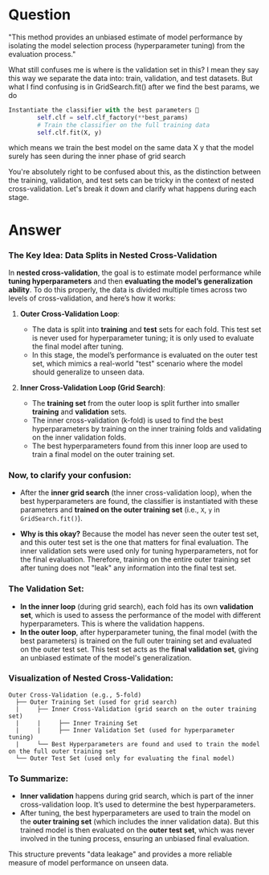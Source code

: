 # Question
"This method provides an unbiased estimate of model performance by isolating the model selection process (hyperparameter tuning) from the evaluation process."

What still confuses me is where is the validation set in this?
I mean they say this way we separate the data into: train, validation, and test datasets.
But what I find confusing is in GridSearch.fit() after we find the best params, we do

```py
Instantiate the classifier with the best parameters 💪
        self.clf = self.clf_factory(**best_params)
        # Train the classifier on the full training data
        self.clf.fit(X, y)
```

which means we train the best model on the same data X y that the model surely has seen during the inner phase of grid search

You're absolutely right to be confused about this, as the distinction between the training, validation, and test sets can be tricky in the context of nested cross-validation. Let's break it down and clarify what happens during each stage.

# Answer

### The Key Idea: Data Splits in Nested Cross-Validation
In **nested cross-validation**, the goal is to estimate model performance while **tuning hyperparameters** and then **evaluating the model’s generalization ability**. To do this properly, the data is divided multiple times across two levels of cross-validation, and here’s how it works:

1. **Outer Cross-Validation Loop**:
   - The data is split into **training** and **test** sets for each fold. This test set is never used for hyperparameter tuning; it is only used to evaluate the final model after tuning.
   - In this stage, the model’s performance is evaluated on the outer test set, which mimics a real-world "test" scenario where the model should generalize to unseen data.

2. **Inner Cross-Validation Loop (Grid Search)**:
   - The **training set** from the outer loop is split further into smaller **training** and **validation** sets.
   - The inner cross-validation (k-fold) is used to find the best hyperparameters by training on the inner training folds and validating on the inner validation folds.
   - The best hyperparameters found from this inner loop are used to train a final model on the outer training set.

### Now, to clarify your confusion:

- After the **inner grid search** (the inner cross-validation loop), when the best hyperparameters are found, the classifier is instantiated with these parameters and **trained on the outer training set** (i.e., `X`, `y` in `GridSearch.fit()`).
  
- **Why is this okay?** Because the model has never seen the outer test set, and this outer test set is the one that matters for final evaluation. The inner validation sets were used only for tuning hyperparameters, not for the final evaluation. Therefore, training on the entire outer training set after tuning does not "leak" any information into the final test set.

### The Validation Set:
- **In the inner loop** (during grid search), each fold has its own **validation set**, which is used to assess the performance of the model with different hyperparameters. This is where the validation happens.
- **In the outer loop**, after hyperparameter tuning, the final model (with the best parameters) is trained on the full outer training set and evaluated on the outer test set. This test set acts as the **final validation set**, giving an unbiased estimate of the model's generalization.

### Visualization of Nested Cross-Validation:

```
Outer Cross-Validation (e.g., 5-fold)
  ├── Outer Training Set (used for grid search)
  |     ├── Inner Cross-Validation (grid search on the outer training set)
  |     |     ├── Inner Training Set
  |     |     ├── Inner Validation Set (used for hyperparameter tuning)
  |     └── Best Hyperparameters are found and used to train the model on the full outer training set
  └── Outer Test Set (used only for evaluating the final model)
```

### To Summarize:
- **Inner validation** happens during grid search, which is part of the inner cross-validation loop. It’s used to determine the best hyperparameters.
- After tuning, the best hyperparameters are used to train the model on the **outer training set** (which includes the inner validation data). But this trained model is then evaluated on the **outer test set**, which was never involved in the tuning process, ensuring an unbiased final evaluation.

This structure prevents "data leakage" and provides a more reliable measure of model performance on unseen data.